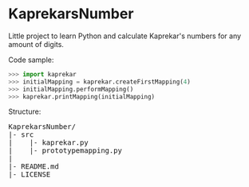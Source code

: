 # KaprekarsNumber
Little project to learn Python and calculate Kaprekar's numbers for any amount of digits.


Code sample: 
```python
>>> import kaprekar
>>> initialMapping = kaprekar.createFirstMapping(4)
>>> initialMapping.performMapping()
>>> kaprekar.printMapping(initialMapping)
```


Structure:
<pre>
KaprekarsNumber/
|- src
|    |- kaprekar.py
|    |- prototypemapping.py
|
|- README.md
|- LICENSE
</pre>
